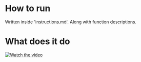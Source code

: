 # How to run
Written inside 'Instructions.md'. Along with function descriptions.

# What does it do
[![Watch the video](https://img.youtube.com/vi/_ityILgCvbQ/maxresdefault.jpg)](https://youtu.be/_ityILgCvbQ)
